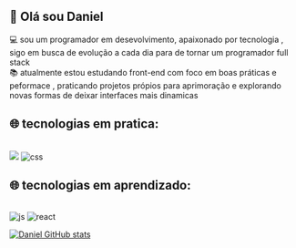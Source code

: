## 👋 Olá sou Daniel
💻 sou um programador em desevolvimento, apaixonado por tecnologia , sigo em busca de evolução a cada dia para de tornar um programador full stack
<br>
📚 atualmente estou estudando front-end com foco em boas práticas e peformace , praticando projetos própios para aprimoração e explorando novas formas de deixar interfaces mais dinamicas
<br>
## 🌐 tecnologias em pratica:
<br>
<img src="https://img.shields.io/badge/HTML-239120?style=for-the-badge&logo=html5&logoColor=white" alt"html"/>
<img src="https://img.shields.io/badge/CSS3-1572B6?style=for-the-badge&logo=css3&logoColor=white" alt="css"/>
<br>

## 🌐 tecnologias em aprendizado:
<br>
<img src="https://img.shields.io/badge/JavaScript-F7DF1E?style=for-the-badge&logo=javascript&logoColor=black" alt="js"/>
<img src="https://img.shields.io/badge/react%20os-0088CC?style=for-the-badge&logo=reactos&logoColor=white" alt="react"/>
<br>

[![Daniel GitHub stats](https://github-readme-stats.vercel.app/api?username=DanielszSilva)](https://github.com/anuraghazra/github-readme-stats)
